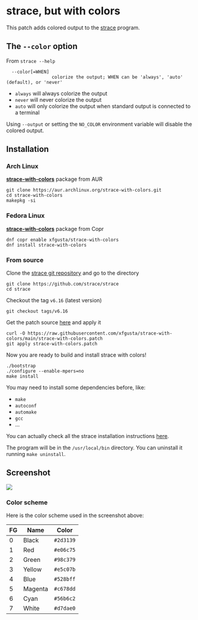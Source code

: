 # strace, but with colors

This patch adds colored output to the [strace](https://strace.io/) program.

## The `--color` option

From `strace --help`

```text
  --color[=WHEN]
                 colorize the output; WHEN can be 'always', 'auto' (default), or 'never'
```

+ `always` will always colorize the output
+ `never` will never colorize the output
+ `auto` will only colorize the output when standard output is connected to a terminal

Using `--output` or setting the `NO_COLOR` environment variable will disable the colored output.

## Installation

### Arch Linux

[**strace-with-colors**](https://aur.archlinux.org/packages/strace-with-colors) package from AUR

```text
git clone https://aur.archlinux.org/strace-with-colors.git
cd strace-with-colors
makepkg -si
```

### Fedora Linux

[**strace-with-colors**](https://copr.fedorainfracloud.org/coprs/xfgusta/strace-with-colors/) package from Copr

```text
dnf copr enable xfgusta/strace-with-colors
dnf install strace-with-colors
```

### From source

Clone the [strace git repository](https://github.com/strace/strace) and go to the directory

```text
git clone https://github.com/strace/strace
cd strace
```

Checkout the tag `v6.16` (latest version)

```text
git checkout tags/v6.16
```

Get the patch source [here](https://github.com/xfgusta/strace-with-colors) and apply it

```text
curl -O https://raw.githubusercontent.com/xfgusta/strace-with-colors/main/strace-with-colors.patch
git apply strace-with-colors.patch
```

Now you are ready to build and install strace with colors!

```text
./bootstrap
./configure --enable-mpers=no
make install
```

You may need to install some dependencies before, like:

+ `make`
+ `autoconf`
+ `automake`
+ `gcc`
+ ...

You can actually check all the strace installation instructions [here](https://github.com/strace/strace/blob/master/README-configure).

The program will be in the `/usr/local/bin` directory. You can uninstall it running `make uninstall`.

## Screenshot

![](screenshot.png)

### Color scheme

Here is the color scheme used in the screenshot above:

| FG | Name    | Color     |
| -- | ------- | --------- |
| 0  | Black   | `#2d3139` |
| 1  | Red     | `#e06c75` |
| 2  | Green   | `#98c379` |
| 3  | Yellow  | `#e5c07b` |
| 4  | Blue    | `#528bff` |
| 5  | Magenta | `#c678dd` |
| 6  | Cyan    | `#56b6c2` |
| 7  | White   | `#d7dae0` |
